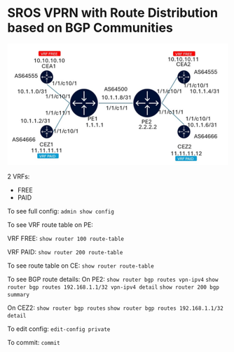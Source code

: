 # SROS VPRN with Route Distribution based on BGP Communities

![image](vprn-toplogy.jpg)

2 VRFs:
- FREE
- PAID

To see full config:
`admin show config`

To see VRF route table on PE:

VRF FREE:
`show router 100 route-table`

VRF PAID:
`show router 200 route-table`

To see route table on CE:
`show router route-table`

To see BGP route details:
On PE2:
`show router bgp routes vpn-ipv4`
`show router bgp routes 192.168.1.1/32 vpn-ipv4 detail`
`show router 200 bgp summary`

On CEZ2:
`show router bgp routes`
`show router bgp routes 192.168.1.1/32 detail`

To edit config:
`edit-config private`

To commit:
`commit`


